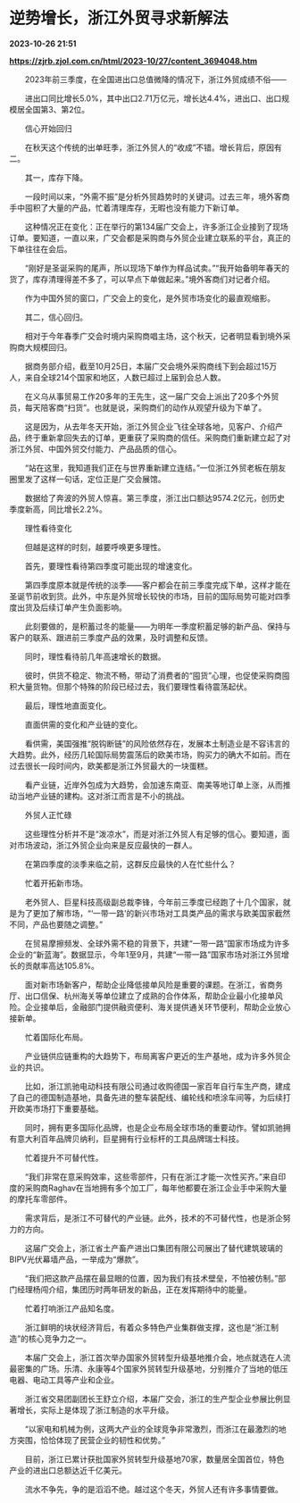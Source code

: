 # 逆势增长，浙江外贸寻求新解法

**2023-10-26 21:51**

**https://zjrb.zjol.com.cn/html/2023-10/27/content_3694048.htm**

　　2023年前三季度，在全国进出口总值微降的情况下，浙江外贸成绩不俗——

　　进出口同比增长5.0%，其中出口2.71万亿元，增长达4.4%，进出口、出口规模居全国第3、第2位。

　　信心开始回归

　　在秋天这个传统的出单旺季，浙江外贸人的“收成”不错。增长背后，原因有二。

　　其一，库存下降。

　　一段时间以来，“外需不振”是分析外贸趋势时的关键词。过去三年，境外客商手中囤积了大量的产品，忙着清理库存，无暇也没有能力下新订单。

　　这种情况正在变化：正在举行的第134届广交会上，许多浙江企业接到了现场订单。要知道，一直以来，广交会都是采购商与外贸企业建立联系的平台，真正的下单往往在会后。

　　“刚好是圣诞采购的尾声，所以现场下单作为样品试卖。”“我开始备明年春天的货了，库存清理得差不多了，可以早点下单做起来。”境外客商们对记者介绍。

　　作为中国外贸的窗口，广交会上的变化，是外贸市场变化的最直观缩影。

　　其二，信心回归。

　　相对于今年春季广交会时境内采购商唱主场，这个秋天，记者明显看到境外采购商大规模回归。

　　据商务部介绍，截至10月25日，本届广交会境外采购商线下到会超过15万人，来自全球214个国家和地区，人数已超过上届到会总人数。

　　在义乌从事贸易工作20多年的王先生，这一届广交会上派出了20多个外贸员，每天陪客商“扫货”。也就是说，采购商们的动作从观望升级为下单了。

　　这是因为，从去年冬天开始，浙江外贸企业飞往全球各地，见客户、介绍产品，终于重新拿回失去的订单，更重获了采购商的信任。采购商们重新建立起了对浙江外贸、中国外贸交付能力、产品品质的信心。

　　“站在这里，我知道我们正在与世界重新建立连结。”一位浙江外贸老板在朋友圈里发了这样一句话，定位正是广交会展馆。

　　数据给了奔波的外贸人惊喜。第三季度，浙江出口额达9574.2亿元，创历史季度新高，同比增长2.2%。

　　理性看待变化

　　但越是这样的时刻，越要呼唤更多理性。

　　首先，要理性看待第四季度可能出现的增速变化。

　　第四季度原本就是传统的淡季——客户都会在前三季度完成下单，这样才能在圣诞节前收到货。此外，中东是外贸增长较快的市场，目前的国际局势可能对四季度出货及后续订单产生负面影响。

　　此刻要做的，是积蓄过冬的能量——为明年一季度积蓄足够的新产品、保持与客户的联系、跟进前三季度产品的效果，及时调整和反馈。

　　同时，理性看待前几年高速增长的数据。

　　彼时，供货不稳定、物流不畅，带动了消费者的“囤货”心理，也促使采购商囤积大量货物。但那个特殊的阶段已经过去，我们要理性看待震荡起伏。

　　最后，理性地直面变化。

　　直面供需的变化和产业链的变化。

　　看供需，美国强推“脱钩断链”的风险依然存在，发展本土制造业是不容讳言的大趋势。此外，经历几轮国际局势震荡后的欧美市场，购买力的确大不如前。而在过去很长一段时间内，欧美都是浙江外贸最大的一块蛋糕。

　　看产业链，近岸外包成为大趋势，会加速东南亚、南美等地订单上涨，从而推动当地产业链的建构。这对浙江而言是不小的挑战。

　　外贸人正忙碌

　　这些理性分析并不是“泼凉水”，而是对浙江外贸人有足够的信心。要知道，面对市场波动，浙江外贸企业向来是反应最快的一群人。

　　在第四季度的淡季来临之前，这群反应最快的人在忙些什么？

　　忙着开拓新市场。

　　老外贸人、巨星科技高级副总裁李锋，今年前三季度已经跑了十几个国家，就是为了更加了解市场，“‘一带一路’的新兴市场对工具类产品的需求与欧美国家截然不同，产品也要随之调整。”

　　在贸易摩擦频发、全球外需不稳的背景下，共建“一带一路”国家市场成为许多企业的“新蓝海”。数据显示，今年1至9月，共建“一带一路”国家市场对浙江外贸增长的贡献率高达105.8%。

　　面对新市场新客户，帮助企业降低接单风险是重要的课题。在浙江，省商务厅、出口信保、杭州海关等单位建立了成熟的合作体系，帮助企业最小化接单风险。企业接单后，金融部门提供融资便利、海关提供通关环节便利，帮助企业放心接新单。

　　忙着国际化布局。

　　产业链供应链重构的大趋势下，布局离客户更近的生产基地，成为许多外贸企业的共识。

　　比如，浙江凯驰电动科技有限公司通过收购德国一家百年自行车生产商，建成了自己的德国制造基地，具备先进的整车装配线、编轮线和喷涂车间等，为后续打开欧美市场打下重要基础。

　　同时，拥有更多国际化品牌，也是企业布局全球市场的重要动作。譬如凯驰拥有意大利百年品牌贝纳利，巨星拥有行业标杆的工具品牌瑞士科技。

　　忙着提升不可替代性。

　　“我们非常在意采购效率，这些零部件，只有在浙江才能一次性买齐。”来自印度的采购商Raghav在当地拥有多个加工厂，每年他都要在浙江企业手中采购大量的摩托车零部件。

　　需求背后，是浙江不可替代的产业链。此外，技术的不可替代性，也是浙企努力的方向。

　　这届广交会上，浙江省土产畜产进出口集团有限公司展出了替代建筑玻璃的BIPV光伏幕墙产品，一举成为“爆款”。

　　“我们把这款产品摆在最显眼的位置，因为我们有技术壁垒，不怕被仿制。”部门经理杨闯介绍，集团历时两年研发的新品，正在发挥期待中的能量。

　　忙着打响浙江产品知名度。

　　浙江鲜明的块状经济背后，有着众多特色产业集群做支撑，这也是“浙江制造”的核心竞争力之一。

　　本届广交会上，浙江首次举办国家外贸转型升级基地推介会，地点就选在人流最密集的广场。乐清、永康等4个国家外贸转型升级基地，分别推介了当地的低压电器、电动工具等产业和企业。

　　浙江省交易团副团长王舒立介绍，本届广交会，浙江的生产型企业参展比例显著增长，实际上是体现了浙江制造的水平升级。

　　“以家电和机械为例，这两大产业的全球竞争非常激烈，而浙江在最激烈的地方突围，恰恰体现了民营企业的韧性和优势。”

　　目前，浙江已累计获批国家外贸转型升级基地70家，数量居全国首位，特色产业的进出口总额达近千亿美元。

　　流水不争先，争的是滔滔不绝。越过这个冬天，外贸人还有许多事情要做。